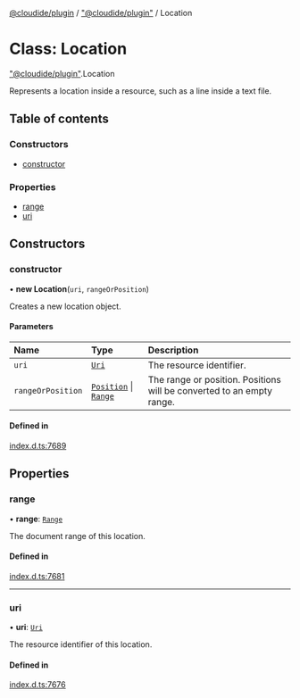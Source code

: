 [@cloudide/plugin](../README.md) / ["@cloudide/plugin"](../modules/_cloudide_plugin_.md) / Location

# Class: Location

["@cloudide/plugin"](../modules/_cloudide_plugin_.md).Location

Represents a location inside a resource, such as a line
inside a text file.

## Table of contents

### Constructors

- [constructor](cloudide_plugin_.Location.md#constructor)

### Properties

- [range](cloudide_plugin_.Location.md#range)
- [uri](cloudide_plugin_.Location.md#uri)

## Constructors

### constructor

• **new Location**(`uri`, `rangeOrPosition`)

Creates a new location object.

#### Parameters

| Name | Type | Description |
| :------ | :------ | :------ |
| `uri` | [`Uri`](cloudide_plugin_.Uri.md) | The resource identifier. |
| `rangeOrPosition` | [`Position`](cloudide_plugin_.Position.md) \| [`Range`](cloudide_plugin_.Range.md) | The range or position. Positions will be converted to an empty range. |

#### Defined in

[index.d.ts:7689](https://github.com/shuyaqian/cloudide-plugin-api/blob/26b31b9/index.d.ts#L7689)

## Properties

### range

• **range**: [`Range`](cloudide_plugin_.Range.md)

The document range of this location.

#### Defined in

[index.d.ts:7681](https://github.com/shuyaqian/cloudide-plugin-api/blob/26b31b9/index.d.ts#L7681)

___

### uri

• **uri**: [`Uri`](cloudide_plugin_.Uri.md)

The resource identifier of this location.

#### Defined in

[index.d.ts:7676](https://github.com/shuyaqian/cloudide-plugin-api/blob/26b31b9/index.d.ts#L7676)
